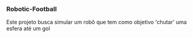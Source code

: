 ### Robotic-Football

<p>Este projeto busca simular um robô que tem como objetivo 'chutar' uma esfera até um gol</p>
